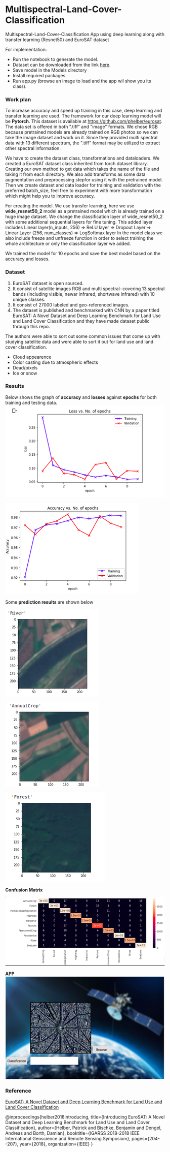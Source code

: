 # Multispectral-Land-Cover-Classification
Multispectral-Land-Cover-Classification App using deep learning along with transfer learning (Resnet50) and EuroSAT dataset

For implementation:

* Run the notebook to generate the model.
* Dataset can be downloaded from the link [here](https://github.com/phelber/eurosat). 
* Save model in the Models directory
* Install required packages
* Run app.py (browse an image to load and the app wil show you its class).

### Work plan
To increase accuracy and speed up training in this case, deep learning and transfer learning are used. The framework for our deep learning model will be __Pytorch__.
This dataset is available at https://github.com/phelber/eurosat. The data set is offered in both ".tiff" and "image" formats. We chose RGB because pretrained models are already trained on RGB photos so we can take the image dataset and work on it. Since they provided multi spectral data with 13 different spectrum, the ".tiff" format may be utilized to extract other spectral information.

We have to create the dataset class, transformations and dataloaders. We created a EuroSAT dataset class inherited from torch dataset library. Creating our own method to get data which takes the name of the file and taking it from each directory. We also add transforms as some data augmentation and preprocessing stepfor using it with the pretrained model. Then we create dataset and data loader for training and validation with the preferred batch_size, feel free to experiment with more transformation which might help you to improve accuracy.

For creating the model. We use transfer learning, here we use __wide_resnet50_2__ model as a pretrained model which is already trained on a huge image dataset. We change the classification layer of wide_resnet50_2 with some additional sequential layers for fine tuning. This added layer includes Linear layer(n_inputs, 256) => ReLU layer => Dropout Layer => Linear Layer (256, num_classes) => LogSoftmax layer In the model class we also include freeze and unfreeze function in order to select training the whole architecture or only the classification layer we added.

We trained the model for 10 epochs and save the best model based on the accuracy and losses.

### Dataset
1. EuroSAT dataset is open sourced.
2. It consist of satellite images RGB and multi spectral - covering 13 spectral bands (including visible, newar infrared, shortwave infrared) with 10 unique classes.
3. It consist of 27000 labeled and geo-referenced images.
4. The dataset is published and benchmarked with CNN by a paper titled EuroSAT: A Novel Dataset and Deep Learning Benchmark for Land Use and Land Cover Classification and they have made dataset public through this repo.

The authors were able to sort out some common issues that come up with studying satellite data and were able to sort it out for land use and land cover classification.

* Cloud appearence
* Color casting due to atmospheric effects
* Dead/pixels
* Ice or snow

### Results

Below shows the graph of __accuracy__ and __losses__ against __epochs__ for both training and testing data.
![Training and Validation loss with Epochs](reference_images/loss_without_scheduler.png)

![Training and Validation Accuracy with Epochs](reference_images/Accuracy_without_scheduler.png)

Some __prediction results__ are shown below

![result-1](reference_images/sampple_pred_1.png)

![result-2](reference_images/sample_pred_2.png)

![result-3](reference_images/sample_pred_3.png)

__Confusion Matrix__ 

![Confusion_Matrix](reference_images/confusion_matrix.png)

__APP__ 
![App](reference_images/Capture.PNG)

### Reference

[EuroSAT: A Novel Dataset and Deep Learning
Benchmark for Land Use and Land Cover
Classification](https://arxiv.org/abs/1709.00029)



@inproceedings{helber2018introducing,
  title={Introducing EuroSAT: A Novel Dataset and Deep Learning Benchmark for Land Use and Land Cover Classification},
  author={Helber, Patrick and Bischke, Benjamin and Dengel, Andreas and Borth, Damian},
  booktitle={IGARSS 2018-2018 IEEE International Geoscience and Remote Sensing Symposium},
  pages={204--207},
  year={2018},
  organization={IEEE}
}

